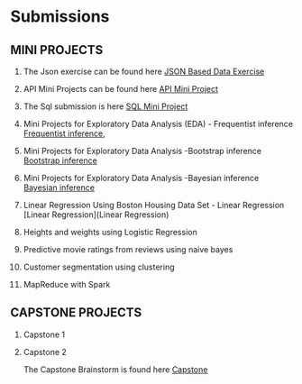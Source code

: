 # Submissions

## MINI PROJECTS

1. The Json exercise can be found here [JSON Based Data Exercise](Json_ex/Json_exer.ipynb)

2. API Mini Projects can be found here [API Mini Project](/api_sol.ipynb)

3. The Sql submission is here [SQL Mini Project](/Sql_hw)

4. Mini Projects for Exploratory Data Analysis (EDA) - 
        Frequentist inference [Frequentist inference](Frequentist_statistics), 

5. Mini Projects for Exploratory Data Analysis -Bootstrap inference [Bootstrap inference](Bootstrap)

6. Mini Projects for Exploratory Data Analysis -Bayesian inference [Bayesian inference](Stat_methods/Bayesian_inference.ipynb)
      
7. Linear Regression Using Boston Housing Data Set - Linear Regression [Linear Regression](Linear Regression)

8. Heights and weights using Logistic Regression

9. Predictive movie ratings from reviews using naive bayes

10. Customer segmentation using clustering

11. MapReduce with Spark

## CAPSTONE PROJECTS

1. Capstone 1

2. Capstone 2

   The Capstone Brainstorm is found here [Capstone](/Capstone)

